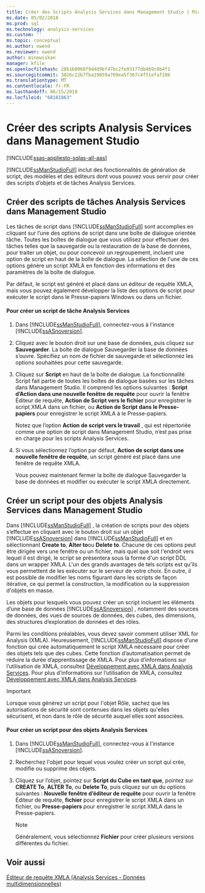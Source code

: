 ```yaml
---
title: Créer des Scripts Analysis Services dans Management Studio | Microsoft Docs
ms.date: 05/02/2018
ms.prod: sql
ms.technology: analysis-services
ms.custom: ''
ms.topic: conceptual
ms.author: owend
ms.reviewer: owend
author: minewiskan
manager: kfile
ms.openlocfilehash: 28b1b0068f9ddd9bf47bc2fe93177db469c8b4f1
ms.sourcegitcommit: 3026c22b7fba19059a769ea5f367c4f51efaf286
ms.translationtype: MT
ms.contentlocale: fr-FR
ms.lasthandoff: 06/15/2019
ms.locfileid: "68181863"
---
```

# <a name="create-analysis-services-scripts-in-management-studio"></a>Créer des scripts Analysis Services dans Management Studio
[!INCLUDE[ssas-appliesto-sqlas-all-aas](../../includes/ssas-appliesto-sqlas-all-aas.md)]

  [!INCLUDE[ssManStudioFull](../../includes/ssmanstudiofull-md.md)] inclut des fonctionnalités de génération de script, des modèles et des éditeurs dont vous pouvez vous servir pour créer des scripts d’objets et de tâches Analysis Services.  
  
## <a name="script-analysis-services-tasks-in-management-studio"></a>Créer des scripts de tâches Analysis Services dans Management Studio  
 Les tâches de script dans [!INCLUDE[ssManStudioFull](../../includes/ssmanstudiofull-md.md)] sont accomplies en cliquant sur l’une des options de script dans une boîte de dialogue orientée tâche. Toutes les boîtes de dialogue que vous utilisez pour effectuer des tâches telles que la sauvegarde ou la restauration de la base de données, pour traiter un objet, ou pour concevoir un regroupement, incluent une option de script en haut de la boîte de dialogue. La sélection de l'une de ces options génère un script XMLA en fonction des informations et des paramètres de la boîte de dialogue.  
  
 Par défaut, le script est généré et placé dans un éditeur de requête XMLA, mais vous pouvez également développer la liste des options de script pour exécuter le script dans le Presse-papiers Windows ou dans un fichier.  
  
#### <a name="to-script-an-analysis-services-task"></a>Pour créer un script de tâche Analysis Services  
  
1.  Dans [!INCLUDE[ssManStudioFull](../../includes/ssmanstudiofull-md.md)], connectez-vous à l'instance [!INCLUDE[ssASnoversion](../../includes/ssasnoversion-md.md)].  
  
2.  Cliquez avec le bouton droit sur une base de données, puis cliquez sur **Sauvegarder**. La boîte de dialogue Sauvegarder la base de données s’ouvre. Spécifiez un nom de fichier de sauvegarde et sélectionnez les options souhaitées pour cette sauvegarde.  
  
3.  Cliquez sur **Script** en haut de la boîte de dialogue. La fonctionnalité Script fait partie de toutes les boîtes de dialogue basées sur les tâches dans Management Studio. Il comprend les options suivantes : **Script d’Action dans une nouvelle fenêtre de requête** pour ouvrir la fenêtre Éditeur de requête, **Action de Script vers le fichier** pour enregistrer le script XMLA dans un fichier, ou **Action de Script dans le Presse-papiers** pour enregistrer le script XMLA à le Presse-papiers.  
  
     Notez que l’option **Action de script vers le travail** , qui est répertoriée comme une option de script dans Management Studio, n’est pas prise en charge pour les scripts Analysis Services.  
  
4.  Si vous sélectionnez l’option par défaut, **Action de script dans une nouvelle fenêtre de requête**, un script généré est placé dans une fenêtre de requête XMLA.  
  
     Vous pouvez maintenant fermer la boîte de dialogue Sauvegarder la base de données et modifier ou exécuter le script XMLA directement.  
  
## <a name="script-analysis-services-objects-in-management-studio"></a>Créer un script pour des objets Analysis Services dans Management Studio  
 Dans [!INCLUDE[ssManStudioFull](../../includes/ssmanstudiofull-md.md)] , la création de scripts pour des objets s’effectue en cliquant avec le bouton droit sur un objet [!INCLUDE[ssASnoversion](../../includes/ssasnoversion-md.md)] dans [!INCLUDE[ssManStudioFull](../../includes/ssmanstudiofull-md.md)] et en sélectionnant **Create to**, **Alter to**ou **Delete to**. Chacune de ces options peut être dirigée vers une fenêtre ou un fichier, mais quel que soit l'endroit vers lequel il est dirigé, le script se présentera sous la forme d'un script DDL dans un wrapper XMLA. L'un des grands avantages de tels scripts est qu'ils vous permettent de les exécuter sur le serveur de votre choix. En outre, il est possible de modifier les noms figurant dans les scripts de façon itérative, ce qui permet la construction, la modification ou la suppression d'objets en masse.  
  
 Les objets pour lesquels vous pouvez créer un script incluent les éléments d’une base de données [!INCLUDE[ssASnoversion](../../includes/ssasnoversion-md.md)] , notamment des sources de données, des vues de sources de données, des cubes, des dimensions, des structures d’exploration de données et des rôles.  
  
 Parmi les conditions préalables, vous devez savoir comment utiliser XML for Analysis (XMLA). Heureusement, [!INCLUDE[ssManStudioFull](../../includes/ssmanstudiofull-md.md)] dispose d’une fonction qui crée automatiquement le script XMLA nécessaire pour créer des objets tels que des cubes. Cette fonction d’automatisation permet de réduire la durée d’apprentissage de XMLA. Pour plus d’informations sur l’utilisation de XMLA, consultez [Développement avec XMLA dans Analysis Services](../../analysis-services/multidimensional-models-scripting-language-assl-xmla/developing-with-xmla-in-analysis-services.md). Pour plus d’informations sur l’utilisation de XMLA, consultez [Développement avec XMLA dans Analysis Services](../../analysis-services/multidimensional-models-scripting-language-assl-xmla/developing-with-xmla-in-analysis-services.md).  
  
> [!IMPORTANT]  
>  Lorsque vous générez un script pour l'objet Rôle, sachez que les autorisations de sécurité sont contenues dans les objets qu'elles sécurisent, et non dans le rôle de sécurité auquel elles sont associées.  
  
#### <a name="to-script-analysis-services-objects"></a>Pour créer un script pour des objets Analysis Services  
  
1.  Dans [!INCLUDE[ssManStudioFull](../../includes/ssmanstudiofull-md.md)], connectez-vous à l'instance [!INCLUDE[ssASnoversion](../../includes/ssasnoversion-md.md)].  
  
2.  Recherchez l'objet pour lequel vous voulez créer un script qui crée, modifie ou supprime des objets.  
  
3.  Cliquez sur l’objet, pointez sur **Script du Cube en tant que**, pointez sur **CREATE To**, **ALTER To**, ou **Delete To**, puis cliquez sur un du options suivantes : **Nouvelle fenêtre d’éditeur de requête** pour ouvrir la fenêtre Éditeur de requête, **fichier** pour enregistrer le script XMLA dans un fichier, ou **Presse-papiers** pour enregistrer le script XMLA dans le Presse-papiers.  
  
    > [!NOTE]  
    >  Généralement, vous sélectionnez **Fichier** pour créer plusieurs versions différentes du fichier.  
  
## <a name="see-also"></a>Voir aussi  
 [Éditeur de requête XMLA &#40;Analysis Services - Données multidimensionnelles&#41;](http://msdn.microsoft.com/library/14623019-7839-4038-9d12-2f8953d2ec04)  
  
  
